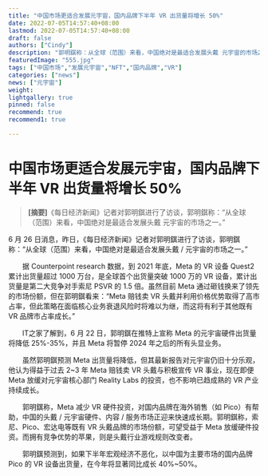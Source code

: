 ```yaml
---
title: "中国市场更适合发展元宇宙，国内品牌下半年 VR 出货量将增长 50%"
date: 2022-07-05T14:57:40+08:00
lastmod: 2022-07-05T14:57:40+08:00
draft: false
authors: ["Cindy"]
description: "郭明錤称：从全球（范围）来看，中国绝对是最适合发展头戴 元宇宙的市场之一。"
featuredImage: "555.jpg"
tags: ["中国市场","发展元宇宙","NFT","国内品牌","VR"]
categories: ["news"]
news: ["元宇宙"]
weight: 
lightgallery: true
pinned: false
recommend: true
recommend1: true

---
```


# 中国市场更适合发展元宇宙，国内品牌下半年 VR 出货量将增长 50%

> **[摘要]**《每日经济新闻》记者对郭明錤进行了访谈，郭明錤称：“从全球（范围）来看，中国绝对是最适合发展头戴 元宇宙的市场之一。”

6 月 26 日消息，昨日，《每日经济新闻》记者对郭明錤进行了访谈，郭明錤称：“从全球（范围）来看，中国绝对是最适合发展头戴 / 元宇宙的市场之一。”

　　据 Counterpoint research 数据，到 2021 年底，Meta 的 VR 设备 Quest2 累计出货量超过 1000 万台，是全球首个出货量突破 1000 万的 VR 设备，累计出货量是第二大竞争对手索尼 PSVR 的 1.5 倍。虽然目前 Meta 通过砸钱换来了领先的市场份额，但在郭明錤看来：“Meta 赔钱卖 VR 头戴并利用价格优势取得了高市占率，但此策略在面临核心业务衰退风险时将难以为继，而这将有利于其他既有 VR 品牌市占率成长。”

　　IT之家了解到，6 月 22 日，郭明錤在推特上宣称 Meta 的元宇宙硬件出货量将降低 25%-35%，并且 Meta 将暂停 2024 年之后的所有头显业务。

　　虽然郭明錤预测 Meta 出货量将降低，但其最新报告对元宇宙仍旧十分乐观，他认为得益于过去 2~3 年 Meta 赔钱卖 VR 头戴与积极宣传 VR 事业，现在即便 Meta 放缓对元宇宙核心部门 Reality Labs 的投资，也不影响已趋成熟的 VR 产业持续成长。

　　郭明錤称，Meta 减少 VR 硬件投资，对国内品牌在海外销售（如 Pico）有帮助，中国的头戴 / 元宇宙硬件、内容 / 服务市场正迎来快速成长期。郭明錤称，索尼、Pico、宏达电等既有 VR 头戴品牌的市场份额，可望受益于 Meta 放缓硬件投资。而拥有竞争优势的苹果，则是头戴行业游戏规则改变者。

　　郭明錤预测到，如果下半年宏观经济不恶化，以中国为主要市场的国内品牌 Pico 的 VR 设备出货量，在今年将显著同比成长 40%~50%。